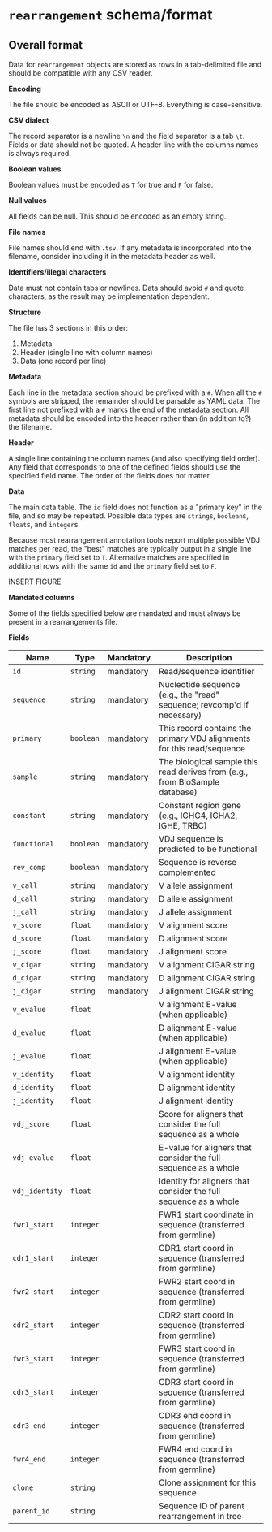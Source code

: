 # `rearrangement` schema/format

## Overall format

Data for `rearrangement` objects are stored as rows in a tab-delimited file and
should be compatible with any CSV reader.


**Encoding**

The file should be encoded as ASCII or UTF-8. Everything is case-sensitive.


**CSV dialect**

The record separator is a newline `\n` and the field separator is a tab `\t`.
Fields or data should not be quoted. A header line with the columns names is
always required.


**Boolean values**

Boolean values must be encoded as `T` for true and `F` for false.


**Null values**

All fields can be null. This should be encoded as an empty string.


**File names**

File names should end with `.tsv`. If any metadata is incorporated into the
filename, consider including it in the metadata header as well.


**Identifiers/illegal characters**

Data must not contain tabs or newlines.  Data should avoid `#` and quote
characters, as the result may be implementation dependent.


**Structure**

The file has 3 sections in this order:

1.  Metadata
2.  Header (single line with column names)
3.  Data (one record per line)


**Metadata**

Each line in the metadata section should be prefixed with a `#`. When all the
`#` symbols are stripped, the remainder should be parsable as YAML data. The
first line not prefixed with a `#` marks the end of the metadata section. All
metadata should be encoded into the header rather than (in addition to?) the
filename.


**Header**

A single line containing the column names (and also specifying field order).
Any field that corresponds to one of the defined fields should use the
specified field name. The order of the fields does not matter.


**Data**

The main data table. The `id` field does not function as a "primary key" in the
file, and so may be repeated. Possible data types are `string`s, `boolean`s,
`float`s, and `integer`s.

Because most rearrangement annotation tools report multiple possible VDJ
matches per read, the "best" matches are typically output in a single line with
the `primary` field set to `T`.  Alternative matches are specified in
additional rows with the same `id` and the `primary` field set to `F`.

INSERT FIGURE


**Mandated columns**

Some of the fields specified below are mandated and must always be present in a
rearrangements file.


**Fields**

| Name | Type | Mandatory | Description |
| --- | --- | --- | --- |
| `id` | `string` |  mandatory  | Read/sequence identifier |
| `sequence` | `string` |  mandatory  | Nucleotide sequence (e.g., the "read" sequence; revcomp'd if necessary) |
| `primary` | `boolean` |  mandatory  | This record contains the primary VDJ alignments for this read/sequence |
| `sample` | `string` |  mandatory  | The biological sample this read derives from (e.g., from BioSample database) |
| `constant` | `string` |  mandatory  | Constant region gene (e.g., IGHG4, IGHA2, IGHE, TRBC) |
| `functional` | `boolean` |  mandatory  | VDJ sequence is predicted to be functional |
| `rev_comp` | `boolean` |  mandatory  | Sequence is reverse complemented |
| `v_call` | `string` |  mandatory  | V allele assignment |
| `d_call` | `string` |  mandatory  | D allele assignment |
| `j_call` | `string` |  mandatory  | J allele assignment |
| `v_score` | `float` |  mandatory  | V alignment score |
| `d_score` | `float` |  mandatory  | D alignment score |
| `j_score` | `float` |  mandatory  | J alignment score |
| `v_cigar` | `string` |  mandatory  | V alignment CIGAR string |
| `d_cigar` | `string` |  mandatory  | D alignment CIGAR string |
| `j_cigar` | `string` |  mandatory  | J alignment CIGAR string |
| `v_evalue` | `float` |  | V alignment E-value (when applicable) |
| `d_evalue` | `float` |  | D alignment E-value (when applicable) |
| `j_evalue` | `float` |  | J alignment E-value (when applicable) |
| `v_identity` | `float` |  | V alignment identity |
| `d_identity` | `float` |  | D alignment identity |
| `j_identity` | `float` |  | J alignment identity |
| `vdj_score` | `float` |  | Score for aligners that consider the full sequence as a whole |
| `vdj_evalue` | `float` |  | E-value for aligners that consider the full sequence as a whole |
| `vdj_identity` | `float` |  | Identity for aligners that consider the full sequence as a whole |
| `fwr1_start` | `integer` |  | FWR1 start coordinate in sequence (transferred from germline) |
| `cdr1_start` | `integer` |  | CDR1 start coord in sequence (transferred from germline) |
| `fwr2_start` | `integer` |  | FWR2 start coord in sequence (transferred from germline) |
| `cdr2_start` | `integer` |  | CDR2 start coord in sequence (transferred from germline) |
| `fwr3_start` | `integer` |  | FWR3 start coord in sequence (transferred from germline) |
| `cdr3_start` | `integer` |  | CDR3 start coord in sequence (transferred from germline) |
| `cdr3_end` | `integer` |  | CDR3 end coord in sequence (transferred from germline) |
| `fwr4_end` | `integer` |  | FWR4 end coord in sequence (transferred from germline) |
| `clone` | `string` |  | Clone assignment for this sequence |
| `parent_id` | `string` |  | Sequence ID of parent rearrangement in tree |
